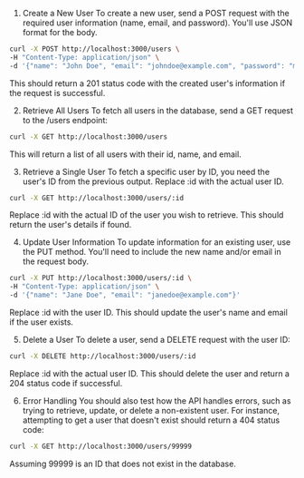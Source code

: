 1. Create a New User
To create a new user, send a POST request with the required user information (name, email, and password). You'll use JSON format for the body.

```bash
curl -X POST http://localhost:3000/users \
-H "Content-Type: application/json" \
-d '{"name": "John Doe", "email": "johndoe@example.com", "password": "mypassword"}'
```
This should return a 201 status code with the created user's information if the request is successful.

2. Retrieve All Users
To fetch all users in the database, send a GET request to the /users endpoint:

```bash
curl -X GET http://localhost:3000/users
```
This will return a list of all users with their id, name, and email.

3. Retrieve a Single User
To fetch a specific user by ID, you need the user's ID from the previous output. Replace :id with the actual user ID.

```bash
curl -X GET http://localhost:3000/users/:id
```
Replace :id with the actual ID of the user you wish to retrieve. This should return the user's details if found.

4. Update User Information
To update information for an existing user, use the PUT method. You'll need to include the new name and/or email in the request body.

```bash
curl -X PUT http://localhost:3000/users/:id \
-H "Content-Type: application/json" \
-d '{"name": "Jane Doe", "email": "janedoe@example.com"}'
```
Replace :id with the user ID. This should update the user's name and email if the user exists.

5. Delete a User
To delete a user, send a DELETE request with the user ID:

```bash
curl -X DELETE http://localhost:3000/users/:id
```
Replace :id with the actual user ID. This should delete the user and return a 204 status code if successful.

6. Error Handling
You should also test how the API handles errors, such as trying to retrieve, update, or delete a non-existent user. For instance, attempting to get a user that doesn't exist should return a 404 status code:

```bash
curl -X GET http://localhost:3000/users/99999
```
Assuming 99999 is an ID that does not exist in the database.